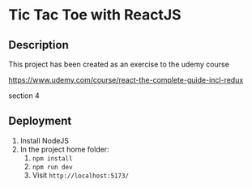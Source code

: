 # Tic Tac Toe with ReactJS

## Description
This project has been created as an exercise to the udemy course

https://www.udemy.com/course/react-the-complete-guide-incl-redux

section 4

## Deployment
1. Install NodeJS
2. In the project home folder:
   1. `npm install`
   2. `npm run dev`
   3. Visit `http://localhost:5173/`
